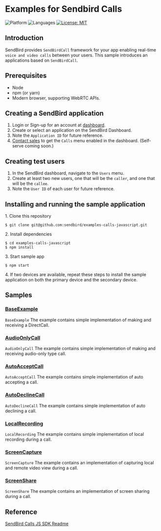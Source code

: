 # Examples for Sendbird Calls
![Platform](https://img.shields.io/badge/platform-javascript-orange.svg)
![Languages](https://img.shields.io/badge/language-javascript-orange.svg)
[![License: MIT](https://img.shields.io/badge/License-MIT-yellow.svg)](https://github.com/sendbird/quickstart-calls-ios/blob/develop/LICENSE.md)

## Introduction
SendBird provides `SendBirdCall` framework for your app enabling real-time `voice and video calls` between your users. This sample introduces an applications based on `SendBirdCall`.

## Prerequisites
- Node
- npm (or yarn)
- Modern browser, supporting WebRTC APIs.

## Creating a SendBird application
1. Login or Sign-up for an account at [dashboard](https://dashboard.sendbird.com/).
2. Create or select an application on the SendBird Dashboard.
3. Note the `Application ID` for future reference.
4. [Contact sales](https://sendbird.com/contact-sales) to get the `Calls` menu enabled in the dashboard. (Self-serve coming soon.)

## Creating test users
1. In the SendBird dashboard, navigate to the `Users` menu.
2. Create at least two new users, one that will be the `caller`, and one that will be the `callee`.
3. Note the `User ID` of each user for future reference.

## Installing and running the sample application
1\. Clone this repository 
```shell script
$ git clone git@github.com:sendbird/examples-calls-javascript.git
```
2\. Install dependencies
```shell script
$ cd examples-calls-javascript
$ npm install
```
3\. Start sample app
```shell script
$ npm start
```
4\. If two devices are available, repeat these steps to install the sample application on both the primary device and the secondary device.

## Samples

### [BaseExample](https://github.com/sendbird/examples-calls-javascript/tree/master/base-example/main.html)
`BaseExample` The example contains simple implementation of making and receiving a DirectCall. 

### [AudioOnlyCall](https://github.com/sendbird/examples-calls-javascript/tree/master/audio-call/main.html)
`AudioOnlyCall` The example contains simple implementation of making and receiving audio-only type call. 

### [AutoAcceptCall](https://github.com/sendbird/examples-calls-javascript/tree/master/auto-accept-call/main.html)
`AutoAcceptCall` The example contains simple implementation of auto accepting a call. 

### [AutoDeclineCall](https://github.com/sendbird/examples-calls-javascript/tree/master/auto-decline-call/main.html)
`AutoDeclineCall` The example contains simple implementation of auto declining a call. 

### [LocalRecording](https://github.com/sendbird/examples-calls-javascript/tree/master/local-recording/main.html)
`LocalRecording` The example contains simple implementation of local recording during a call.

### [ScreenCapture](https://github.com/sendbird/examples-calls-javascript/tree/master/screen-capture/main.html)
`ScreenCapture` The example contains an implementation of capturing local and remote video view during a call.

### [ScreenShare](https://github.com/sendbird/examples-calls-javascript/tree/master/screen-share/main.html)
`ScreenShare` The example contains an implementation of screen sharing during a call.

## Reference
[SendBird Calls JS SDK Readme](https://github.com/sendbird/sendbird-calls-javascript/blob/master/README.md)
